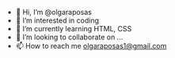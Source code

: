 - 👋 Hi, I’m @olgaraposas
- 👀 I’m interested in coding
- 🌱 I’m currently learning HTML, CSS
- 💞️ I’m looking to collaborate on ...
- 📫 How to reach me olgaraposas1@gmail.com

<!---
olgaraposas/olgaraposas is a ✨ special ✨ repository because its `README.md` (this file) appears on your GitHub profile.
You can click the Preview link to take a look at your changes.
--->
